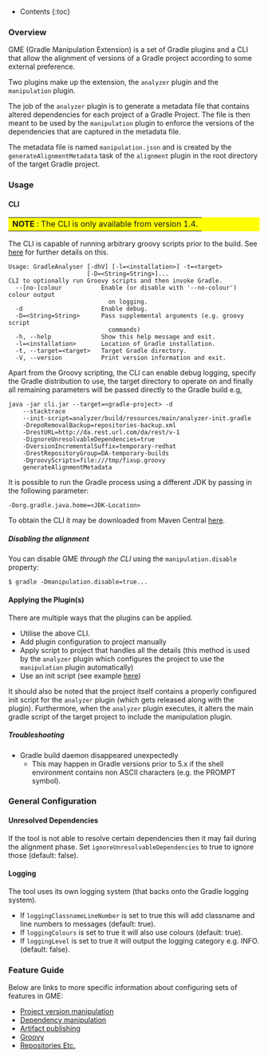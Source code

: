 ---
---

* Contents
{:toc}

### Overview

GME (Gradle Manipulation Extension) is a set of Gradle plugins and a CLI that allow the alignment of versions of a Gradle project according to some external preference.

Two plugins make up the extension, the `analyzer` plugin and the `manipulation` plugin.

The job of the `analyzer` plugin is to generate a metadata file that contains altered dependencies for each project of a Gradle Project.
The file is then meant to be used by the `manipulation` plugin to enforce the versions of the dependencies that are captured in the metadata file.

The metadata file is named `manipulation.json` and is created by the `generateAlignmentMetadata` task of the `alignment` plugin in the root directory of the target Gradle project.

### Usage

#### CLI

<table bgcolor="#ffff00">
<tr>
<td>
    <b>NOTE</b> : The CLI is only available from version 1.4.
</td>
</tr>
</table>

The CLI is capable of running arbitrary groovy scripts prior to the build. See [here](https://project-ncl.github.io/gradle-manipulator/guide/groovy.html) for further details on this.

```
Usage: GradleAnalyser [-dhV] [-l=<installation>] -t=<target>
                      [-D=<String=String>]...
CLI to optionally run Groovy scripts and then invoke Gradle.
  --[no-]colour           Enable (or disable with '--no-colour') colour output
                            on logging.
  -d                      Enable debug.
  -D=<String=String>      Pass supplemental arguments (e.g. groovy script
                            commands)
  -h, --help              Show this help message and exit.
  -l=<installation>       Location of Gradle installation.
  -t, --target=<target>   Target Gradle directory.
  -V, --version           Print version information and exit.
```

Apart from the Groovy scripting, the CLI can enable debug logging, specify the Gradle distribution to use, the target directory to operate on and finally all remaining parameters will be passed directly to the Gradle build e.g,

```
java -jar cli.jar --target=<gradle-project> -d
    --stacktrace
    --init-script=analyzer/build/resources/main/analyzer-init.gradle
    -DrepoRemovalBackup=repositories-backup.xml
    -DrestURL=http://da.rest.url.com/da/rest/v-1
    -DignoreUnresolvableDependencies=true
    -DversionIncrementalSuffix=temporary-redhat
    -DrestRepositoryGroup=DA-temporary-builds
    -DgroovyScripts=file:///tmp/fixup.groovy
    generateAlignmentMetadata
```

It is possible to run the Gradle process using a different JDK by passing in the following parameter:

    -Dorg.gradle.java.home=<JDK-Location>


To obtain the CLI it may be downloaded from Maven Central [here](https://repo1.maven.org/maven2/org/jboss/gm/cli).

##### Disabling the alignment

You can disable GME _through the CLI_ using the `manipulation.disable` property:

	$ gradle -Dmanipulation.disable=true...

#### Applying the Plugin(s)

There are multiple ways that the plugins can be applied.

* Utilise the above CLI.
* Add plugin configuration to project manually
* Apply script to project that handles all the details (this method is used by the `analyzer` plugin which configures the project to use the `manipulation` plugin automatically)
* Use an init script (see example [here](https://github.com/project-ncl/gradle-manipulator#testing-on-a-real-project))

It should also be noted that the project itself contains a properly configured init script for the `analyzer` plugin (which gets released along with the plugin).
Furthermore, when the `analyzer` plugin executes, it alters the main gradle script of the target project to include the manipulation plugin.

##### Troubleshooting

* Gradle build daemon disappeared unexpectedly
   * This may happen in Gradle versions prior to 5.x if the shell environment contains non ASCII characters (e.g. the PROMPT symbol).

### General Configuration

#### Unresolved Dependencies
If the tool is not able to resolve certain dependencies then it may fail during the alignment phase. Set `ignoreUnresolvableDependencies` to true to ignore those (default: false).

#### Logging

The tool uses its own logging system (that backs onto the Gradle logging system).

* If `loggingClassnameLineNumber` is set to true this will add classname and line numbers to messages (default: true).
* If `loggingColours` is set to true it will also use colours (default: true).
* If `loggingLevel` is set to true it will output the logging category e.g. INFO. (default: false).

### Feature Guide

Below are links to more specific information about configuring sets of features in GME:

* [Project version manipulation](guide/project-version-manip.html)
* [Dependency manipulation](guide/dep-manip.html)
* [Artifact publishing](guide/artifact-publishing.html)
* [Groovy](guide/groovy.html)
* [Repositories Etc.](guide/misc.html)
